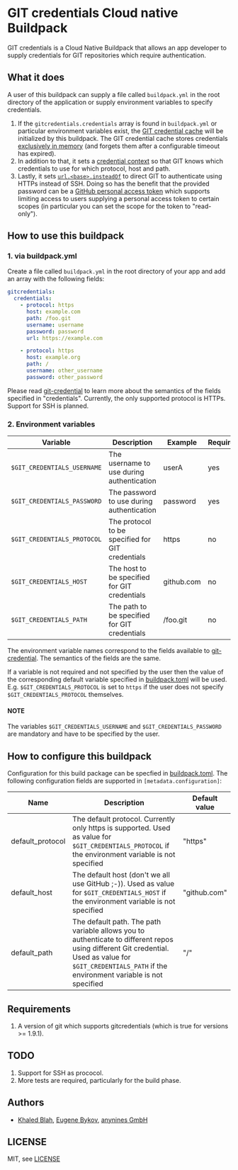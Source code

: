 # GIT credentials Cloud native Buildpack

GIT credentials is a Cloud Native Buildpack that allows an app developer to supply credentials for GIT repositories which require authentication.

## What it does

A user of this buildpack can supply a file called `buildpack.yml` in the root directory of the application or supply environment variables to specify credentials.

1. If the `gitcredentials.credentials` array is found in `buildpack.yml` or particular environment variables exist, the [GIT credential cache](https://git-scm.com/docs/gitcredentials) will be initialized by this buildpack. The GIT credential cache stores credentials [exclusively in memory](https://git-scm.com/book/en/v2/Git-Tools-Credential-Storage) (and forgets them after a configurable timeout has expired).
1. In addition to that, it sets a [credential context](https://git-scm.com/docs/gitcredentials#_credential_contexts) so that GIT knows which credentials to use for which protocol, host and path.
1. Lastly, it sets [`url.<base>.insteadOf`](https://git-scm.com/docs/git-config#Documentation/git-config.txt-urlltbasegtinsteadOf) to direct GIT to authenticate using HTTPs instead of SSH. Doing so has the benefit that the provided password can be a [GitHub personal access token](https://help.github.com/en/github/authenticating-to-github/creating-a-personal-access-token-for-the-command-line) which supports limiting access to users supplying a personal access token to certain scopes (in particular you can set the scope for the token to "read-only").

## How to use this buildpack

### 1. via buildpack.yml

Create a file called `buildpack.yml` in the root directory of your app and add an array with the following fields:

```yaml
gitcredentials:
  credentials:
    - protocol: https
      host: example.com
      path: /foo.git
      username: username
      password: password
      url: https://example.com

    - protocol: https
      host: example.org
      path: /
      username: other_username
      password: other_password
```

Please read [git-credential](https://git-scm.com/docs/git-credential) to learn more about the semantics of the fields specified in "credentials". Currently, the only supported protocol is HTTPs. Support for SSH is planned.

### 2. Environment variables

|  Variable  |  Description  |  Example  |  Required?  |
|------------|---------------|-----------|-------------|
|  `$GIT_CREDENTIALS_USERNAME`  |  The username to use during authentication  |  userA  |  yes  |
|  `$GIT_CREDENTIALS_PASSWORD`  |  The password to use during authentication  |  password  |  yes  |
|  `$GIT_CREDENTIALS_PROTOCOL`  |  The protocol to be specified for GIT credentials  |  https  |  no  |
|  `$GIT_CREDENTIALS_HOST`  |  The host to be specified for GIT credentials  |  github.com  |  no  |
|  `$GIT_CREDENTIALS_PATH`  |  The path to be specified for GIT credentials  |  /foo.git  |  no  |

The environment variable names correspond to the fields available to [git-credential](https://git-scm.com/docs/git-credential). The semantics of the fields are the same.

If a variable is not required and not specified by the user then the value of the corresponding default variable specified in [buildpack.toml](./buildpack.toml) will be used. E.g. `$GIT_CREDENTIALS_PROTOCOL` is set to `https` if the user does not specify `$GIT_CREDENTIALS_PROTOCOL` themselves.

#### NOTE

The variables `$GIT_CREDENTIALS_USERNAME` and `$GIT_CREDENTIALS_PASSWORD` are mandatory and have to be specified by the user.

## How to configure this buildpack

Configuration for this build package can be specfied in [buildpack.toml](./buildpack.toml). The following configuration fields are supported in `[metadata.configuration]`:

|  Name  |  Description  |  Default value  |
|------------|---------------|-----------|
|  default_protocol  |  The default protocol. Currently only https is supported. Used as value for `$GIT_CREDENTIALS_PROTOCOL` if the environment variable is not specified  |  "https"  |
|  default_host  |  The default host (don't we all use GitHub ;-)). Used as value for `$GIT_CREDENTIALS_HOST` if the environment variable is not specified |  "github.com"  |
|  default_path  |  The default path. The path variable allows you to authenticate to different repos using different Git credential. Used as value for `$GIT_CREDENTIALS_PATH` if the environment variable is not specified  |  "/"  |

## Requirements

1. A version of git which supports gitcredentials (which is true for versions >= 1.9.1).

## TODO

1. Support for SSH as prococol.
1. More tests are required, particularly for the build phase.

## Authors

* [Khaled Blah](https://github.com/khaledavarteq), [Eugene Bykov](https://github.com/ybykov-a9s), [anynines GmbH](https://github.com/anynines)

## LICENSE

MIT, see [LICENSE](./LICENSE)
